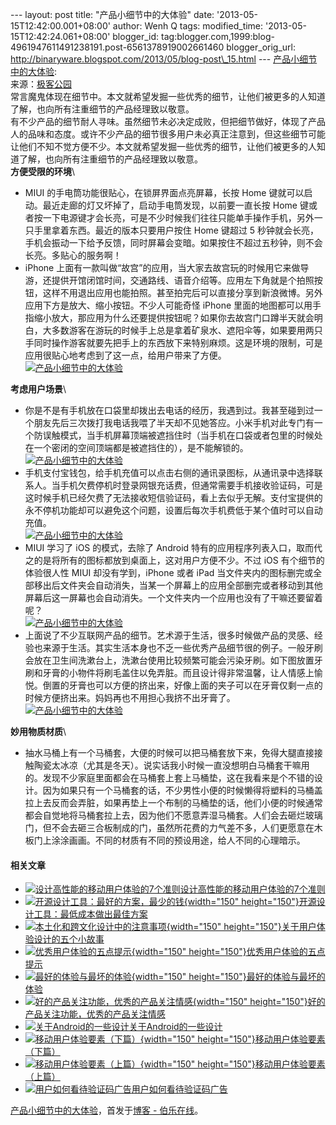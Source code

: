 --- layout: post title: "产品小细节中的大体验" date:
'2013-05-15T12:42:00.001+08:00' author: Wenh Q tags: modified\_time:
'2013-05-15T12:42:24.061+08:00' blogger\_id:
tag:blogger.com,1999:blog-4961947611491238191.post-6561378919002661460
blogger\_orig\_url:
http://binaryware.blogspot.com/2013/05/blog-post\_15.html ---
[产品小细节中的大体验](http://blog.jobbole.com/39593/?utm_source=rss&utm_medium=rss&utm_campaign=%25e4%25ba%25a7%25e5%2593%2581%25e5%25b0%258f%25e7%25bb%2586%25e8%258a%2582%25e4%25b8%25ad%25e7%259a%2584%25e5%25a4%25a7%25e4%25bd%2593%25e9%25aa%258c):\
来源：[极客公园](http://www.geekpark.net/read/view/178903)\
常言魔鬼体现在细节中。本文就希望发掘一些优秀的细节，让他们被更多的人知道了解，也向所有注重细节的产品经理致以敬意。\
有不少产品的细节耐人寻味。虽然细节未必决定成败，但把细节做好，体现了产品人的品味和态度。或许不少产品的细节很多用户未必真正注意到，但这些细节可能让他们不知不觉方便不少。本文就希望发掘一些优秀的细节，让他们被更多的人知道了解，也向所有注重细节的产品经理致以敬意。\
**方便受限的环境**\

-   MIUI 的手电筒功能很贴心，在锁屏界面点亮屏幕，长按 Home
    键就可以启动。最近走廊的灯又坏掉了，启动手电筒发现，以前要一直长按
    Home
    键或者按一下电源键才会长亮，可是不少时候我们往往只能单手操作手机，另外一只手里拿着东西。最近的版本只要用户按住
    Home 键超过 5
    秒钟就会长亮，手机会振动一下给予反馈，同时屏幕会变暗。如果按住不超过五秒钟，则不会长亮。多贴心的服务啊！
-   iPhone
    上面有一款叫做“故宫”的应用，当大家去故宫玩的时候用它来做导游，还提供开馆闭馆时间，交通路线、语音介绍等。应用左下角就是个拍照按钮，这样不用退出应用也能拍照。甚至拍完后可以直接分享到新浪微博。另外应用下方是放大、缩小按钮。不少人可能奇怪
    iPhone
    里面的地图都可以用手指缩小放大，那应用为什么还要提供按钮呢？如果你去故宫门口蹲半天就会明白，大多数游客在游玩的时候手上总是拿着矿泉水、遮阳伞等，如果要用两只手同时操作游客就要先把手上的东西放下来特别麻烦。这是环境的限制，可是应用很贴心地考虑到了这一点，给用户带来了方便。\
    [![产品小细节中的大体验](http://blog.jobbole.com/wp-content/uploads/2013/05/074d0d5ae32028d4492a0b3935089f4f.jpg "产品小细节中的大体验")](http://blog.jobbole.com/wp-content/uploads/2013/05/074d0d5ae32028d4492a0b3935089f4f.jpg "产品小细节中的大体验")

**考虑用户场景**\

-   你是不是有手机放在口袋里却拨出去电话的经历，我遇到过。我甚至碰到过一个朋友先后三次拨打我电话我喂了半天却不见她答应。小米手机对此专门有一个防误触模式，当手机屏幕顶端被遮挡住时（当手机在口袋或者包里的时候处在一个密闭的空间顶端都是被遮挡住的），是不能解锁的。\
    [![产品小细节中的大体验](http://blog.jobbole.com/wp-content/uploads/2013/05/83def563593af24117839efb2300f82f.jpg "产品小细节中的大体验")](http://blog.jobbole.com/wp-content/uploads/2013/05/83def563593af24117839efb2300f82f.jpg "产品小细节中的大体验")
-   手机支付宝钱包，给手机充值可以点击右侧的通讯录图标，从通讯录中选择联系人。当手机欠费停机时登录网银充话费，但通常需要手机接收验证码，可是这时候手机已经欠费了无法接收短信验证码，看上去似乎无解。支付宝提供的永不停机功能却可以避免这个问题，设置后每次手机费低于某个值时可以自动充值。\
    [![产品小细节中的大体验](http://blog.jobbole.com/wp-content/uploads/2013/05/2104547fb817ac80dd5cc61133f18fd3.jpg "产品小细节中的大体验")](http://blog.jobbole.com/wp-content/uploads/2013/05/2104547fb817ac80dd5cc61133f18fd3.jpg "产品小细节中的大体验")
-   MIUI 学习了 iOS 的模式，去除了 Android
    特有的应用程序列表入口，取而代之的是将所有的图标都放到桌面上，这对用户方便不少。不过
    iOS 有个细节的体验很人性 MIUI 却没有学到，iPhone 或者 iPad
    当文件夹内的图标删完或全部移出后文件夹会自动消失，当某一个屏幕上的应用全部删完或者移动到其他屏幕后这一屏幕也会自动消失。一个文件夹内一个应用也没有了干嘛还要留着呢？\
    [![产品小细节中的大体验](http://blog.jobbole.com/wp-content/uploads/2013/05/31beb225631dae00976e612d505cbc4d.jpg "产品小细节中的大体验")](http://blog.jobbole.com/wp-content/uploads/2013/05/31beb225631dae00976e612d505cbc4d.jpg "产品小细节中的大体验")
-   上面说了不少互联网产品的细节。艺术源于生活，很多时候做产品的灵感、经验也来源于生活。其实生活本身也不乏一些优秀产品细节很的例子。一般牙刷会放在卫生间洗漱台上，洗漱台使用比较频繁可能会污染牙刷。如下图放置牙刷和牙膏的小物件将刷毛盖住以免弄脏。而且设计得非常温馨，让人情感上愉悦。倒置的牙膏也可以方便的挤出来，好像上面的夹子可以在牙膏仅剩一点的时候方便挤出来。妈妈再也不用担心我挤不出牙膏了。\
    [![产品小细节中的大体验](http://blog.jobbole.com/wp-content/uploads/2013/05/e6744e209a91fc1cf39bc6d4a18648e5.jpg "产品小细节中的大体验")](http://blog.jobbole.com/wp-content/uploads/2013/05/e6744e209a91fc1cf39bc6d4a18648e5.jpg "产品小细节中的大体验")

**妙用物质材质**\

-   抽水马桶上有一个马桶套，大便的时候可以把马桶套放下来，免得大腿直接接触陶瓷太冰凉（尤其是冬天）。说实话我小时候一直没想明白马桶套干嘛用的。发现不少家庭里面都会在马桶套上套上马桶垫，这在我看来是个不错的设计。因为如果只有一个马桶套的话，不少男性小便的时候懒得将塑料的马桶盖拉上去反而会弄脏，如果再垫上一个布制的马桶垫的话，他们小便的时候通常都会自觉地将马桶套拉上去，因为他们不愿意弄湿马桶套。人们会去砸烂玻璃门，但不会去砸三合板制成的门，虽然所花费的力气差不多，人们更愿意在木板门上涂涂画画。不同的材质有不同的预设用途，给人不同的心理暗示。

#### 相关文章

-   [![设计高性能的移动用户体验的7个准则](http://blog.jobbole.com/wp-content/plugins/wordpress-23-related-posts-plugin/static/thumbs/5.jpg)](http://blog.jobbole.com/1199/)[设计高性能的移动用户体验的7个准则](http://blog.jobbole.com/1199/)
-   [![开源设计工具：最好的方案，最少的钱](http://blog.jobbole.com/wp-content/uploads/2012/04/Open-Source-design-tools-Best-Solution-with-Minimal-Cost01-150x150.jpg){width="150"
    height="150"}](http://blog.jobbole.com/16596/)[开源设计工具：最低成本做出最佳方案](http://blog.jobbole.com/16596/)
-   [![本土化和跨文化设计中的注意事项](http://blog.jobbole.com/wp-content/uploads/2011/12/uxmeltdown-150x150.jpg){width="150"
    height="150"}](http://blog.jobbole.com/9321/)[关于用户体验设计的五个小故事](http://blog.jobbole.com/9321/)
-   [![优秀用户体验的五点提示](http://blog.jobbole.com/wp-content/uploads/2012/02/5-Signs-of-a-Great-User-Experience1-150x150.jpg){width="150"
    height="150"}](http://blog.jobbole.com/12934/)[优秀用户体验的五点提示](http://blog.jobbole.com/12934/)
-   [![最好的体验与最坏的体验](http://blog.jobbole.com/wp-content/uploads/2012/07/The-best-experience-with-the-worst-experience-150x150.jpg){width="150"
    height="150"}](http://blog.jobbole.com/23589/)[最好的体验与最坏的体验](http://blog.jobbole.com/23589/)
-   [![好的产品关注功能，优秀的产品关注情感](http://blog.jobbole.com/wp-content/uploads/2013/04/73-150x150.jpg){width="150"
    height="150"}](http://blog.jobbole.com/37845/)[好的产品关注功能，优秀的产品关注情感](http://blog.jobbole.com/37845/)
-   [![关于Android的一些设计](http://blog.jobbole.com/wp-content/uploads/2011/10/Android-logo.jpg)](http://blog.jobbole.com/1078/)[关于Android的一些设计](http://blog.jobbole.com/1078/)
-   [![移动用户体验要素（下篇）](http://blog.jobbole.com/wp-content/uploads/2013/02/117-150x150.jpg){width="150"
    height="150"}](http://blog.jobbole.com/33990/)[移动用户体验要素（下篇）](http://blog.jobbole.com/33990/)
-   [![移动用户体验要素（上篇）](http://blog.jobbole.com/wp-content/uploads/2013/01/vw-test-drive-mobile-extra-reqd-fields-300x286-150x150.png){width="150"
    height="150"}](http://blog.jobbole.com/32435/)[移动用户体验要素（上篇）](http://blog.jobbole.com/32435/)
-   [![用户如何看待验证码广告](http://blog.jobbole.com/wp-content/uploads/2013/02/captcha-02.png)](http://blog.jobbole.com/32976/)[用户如何看待验证码广告](http://blog.jobbole.com/32976/)

[产品小细节中的大体验](http://blog.jobbole.com/39593/)，首发于[博客 -
伯乐在线](http://blog.jobbole.com/)。
